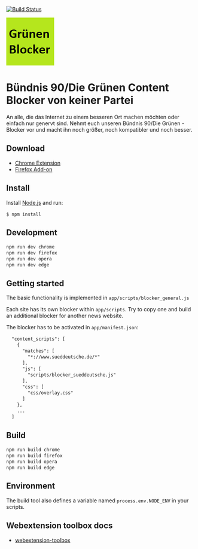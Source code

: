[![Build Status](https://travis-ci.com/keinepartei/gruenen-blocker-plugin.svg?branch=master)](https://travis-ci.com/keinepartei/gruenen-blocker-plugin)

![Bündnis 90/Die Grünen Content Blocker](app/images/icon-128.png)

# Bündnis 90/Die Grünen Content Blocker von keiner Partei

An alle, die das Internet zu einem besseren Ort machen möchten oder einfach nur genervt sind.
Nehmt euch unseren Bündnis 90/Die Grünen - Blocker vor und macht ihn noch größer, noch kompatibler und noch besser.

## Download

- [Chrome Extension](https://chrome.google.com/webstore/detail/gruenen-content-blocker-from/[TODO])
- [Firefox Add-on](https://addons.mozilla.org/de/firefox/addon/gruenen-content-blocker/)

## Install

Install [Node.js](https://nodejs.org/en/) and run:

	$ npm install

## Development

    npm run dev chrome
    npm run dev firefox
    npm run dev opera
    npm run dev edge

## Getting started

The basic functionality is implemented in `app/scripts/blocker_general.js`

Each site has its own blocker within `app/scripts`.
Try to copy one and build an additional blocker for another news website.

The blocker has to be activated in `app/manifest.json`:

      "content_scripts": [
        {
          "matches": [
            "*://www.sueddeutsche.de/*"
          ],
          "js": [
            "scripts/blocker_sueddeutsche.js"
          ],
          "css": [
            "css/overlay.css"
          ]
        },
        ...
      ]

## Build

    npm run build chrome
    npm run build firefox
    npm run build opera
    npm run build edge

## Environment

The build tool also defines a variable named `process.env.NODE_ENV` in your scripts.

## Webextension toolbox docs

* [webextension-toolbox](https://github.com/HaNdTriX/webextension-toolbox)
